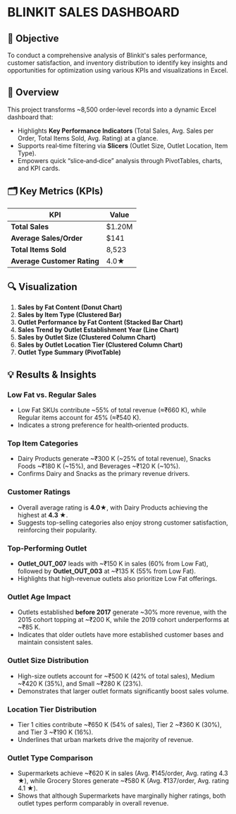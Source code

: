 # BLINKIT SALES DASHBOARD

## 🎯 Objective
To conduct a comprehensive analysis of Blinkit's sales performance, customer satisfaction, and inventory distribution to identify key insights and opportunities for optimization using various KPIs and visualizations in Excel.

## 📄 Overview
This project transforms ~8,500 order‐level records into a dynamic Excel dashboard that:
- Highlights **Key Performance Indicators** (Total Sales, Avg. Sales per Order, Total Items Sold, Avg. Rating) at a glance.
- Supports real‐time filtering via **Slicers** (Outlet Size, Outlet Location, Item Type).
- Empowers quick “slice‐and‐dice” analysis through PivotTables, charts, and KPI cards.

## 🗂️ Key Metrics (KPIs)

| **KPI**                    | **Value** |
|----------------------------|-----------|
| **Total Sales**            | $1.20M   |
| **Average Sales/Order**    | $141      |
| **Total Items Sold**       | 8,523     |
| **Average Customer Rating**| 4.0★     |

## 🔍 Visualization 
1. **Sales by Fat Content (Donut Chart)**  
2. **Sales by Item Type (Clustered Bar)**  
3. **Outlet Performance by Fat Content (Stacked Bar Chart)**  
4. **Sales Trend by Outlet Establishment Year (Line Chart)**  
5. **Sales by Outlet Size (Clustered Column Chart)**  
6. **Sales by Outlet Location Tier (Clustered Column Chart)**  
7. **Outlet Type Summary (PivotTable)**

## 💡 Results & Insights

### **Low Fat vs. Regular Sales**
- Low Fat SKUs contribute ~55% of total revenue (≈₹660 K), while Regular items account for 45% (≈₹540 K).
- Indicates a strong preference for health‐oriented products.

### **Top Item Categories**
- Dairy Products generate ~₹300 K (~25% of total revenue), Snacks Foods ~₹180 K (~15%), and Beverages ~₹120 K (~10%).
- Confirms Dairy and Snacks as the primary revenue drivers.

### **Customer Ratings**
- Overall average rating is **4.0★**, with Dairy Products achieving the highest at **4.3 ★**.
- Suggests top-selling categories also enjoy strong customer satisfaction, reinforcing their popularity.

### **Top‐Performing Outlet**
- **Outlet_OUT_007** leads with ~₹150 K in sales (60% from Low Fat), followed by **Outlet_OUT_003** at ~₹135 K (55% from Low Fat).
- Highlights that high-revenue outlets also prioritize Low Fat offerings.

### **Outlet Age Impact**
- Outlets established **before 2017** generate ~30% more revenue, with the 2015 cohort topping at ~₹200 K, while the 2019 cohort underperforms at ~₹85 K.
- Indicates that older outlets have more established customer bases and maintain consistent sales.

### **Outlet Size Distribution**
- High-size outlets account for ~₹500 K (42% of total sales), Medium ~₹420 K (35%), and Small ~₹280 K (23%).
- Demonstrates that larger outlet formats significantly boost sales volume.

### **Location Tier Distribution**
- Tier 1 cities contribute ~₹650 K (54% of sales), Tier 2 ~₹360 K (30%), and Tier 3 ~₹190 K (16%).
- Underlines that urban markets drive the majority of revenue.

### **Outlet Type Comparison**
- Supermarkets achieve ~₹620 K in sales (Avg. ₹145/order, Avg. rating 4.3 ★), while Grocery Stores generate ~₹580 K (Avg. ₹137/order, Avg. rating 4.1 ★).
- Shows that although Supermarkets have marginally higher ratings, both outlet types perform comparably in overall revenue.

